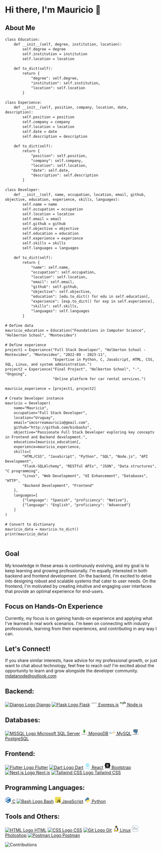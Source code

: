 # Hi there, I'm Mauricio 👋

## About Me


```
class Education:
    def __init__(self, degree, institution, location):
        self.degree = degree
        self.institution = institution
        self.location = location

    def to_dict(self):
        return {
            "degree": self.degree,
            "institution": self.institution,
            "location": self.location
        }

class Experience:
    def __init__(self, position, company, location, date, description):
        self.position = position
        self.company = company
        self.location = location
        self.date = date
        self.description = description

    def to_dict(self):
        return {
            "position": self.position,
            "company": self.company,
            "location": self.location,
            "date": self.date,
            "description": self.description
        }

class Developer:
    def __init__(self, name, occupation, location, email, github, objective, education, experience, skills, languages):
        self.name = name
        self.occupation = occupation
        self.location = location
        self.email = email
        self.github = github
        self.objective = objective
        self.education = education
        self.experience = experience
        self.skills = skills
        self.languages = languages

    def to_dict(self):
        return {
            "name": self.name,
            "occupation": self.occupation,
            "location": self.location,
            "email": self.email,
            "github": self.github,
            "objective": self.objective,
            "education": [edu.to_dict() for edu in self.education],
            "experience": [exp.to_dict() for exp in self.experience],
            "skills": self.skills,
            "languages": self.languages
        }

# Define data
mauricio_education = Education("Foundations in Computer Science", "Holberton School", "Montevideo")

# Define experience
project1 = Experience("Full Stack Developer", "Holberton School - Montevideo", "Montevideo", "2022-09 - 2023-11",
                      "Expertise in Python, C, JavaScript, HTML, CSS, SQL, Linux, and system administration.")
project2 = Experience("Final Project", "Holberton School", "-", "Ongoing",
                      "Online platform for car rental services.")

mauricio_experience = [project1, project2]

# Create Developer instance
mauricio = Developer(
    name="Mauricio",
    occupation="Full Stack Developer",
    location="Uruguay",
    email="imcorreamauricio@gmail.com",
    github="http://github.com/binbashz",
    objective="Passionate Full Stack Developer exploring key concepts in Frontend and Backend development.",
    education=[mauricio_education],
    experience=mauricio_experience,
    skills=[
        "HTML/CSS", "JavaScript", "Python", "SQL", "Node.js", "API Development",
        "Flask-SQLAlchemy", "RESTful APIs", "JSON", "Data structures", "C programming",
        "Linux", "Web Development", "UI Enhancement", "Databases", "HTTP",
        "Backend Development", "Frontend"
    ],
    languages=[
        {"language": "Spanish", "proficiency": "Native"},
        {"language": "English", "proficiency": "Advanced"}
    ]
)

# Convert to dictionary
mauricio_data = mauricio.to_dict()
print(mauricio_data)


```

## Goal

My knowledge in these areas is continuously evolving, and my goal is to keep learning and growing professionally.
 I'm equally interested in both backend and frontend development. On the backend,
I'm excited to delve into designing robust and scalable systems that cater to user needs.
 On the frontend, I'm motivated by creating intuitive and engaging user interfaces that provide an optimal experience for end-users.

## Focus on Hands-On Experience

Currently, my focus is on gaining hands-on experience and applying what I've learned in real work scenarios.
 I'm keen on connecting with industry professionals, learning from their experiences, and contributing in any way I can.

## Let's Connect!

If you share similar interests, have advice for my professional growth, or just want to chat about technology,
 feel free to reach out! I'm excited about the opportunity to learn and grow alongside the developer community.
 mdatanode@outlook.com

## Backend:

[<img src="https://cdn.jsdelivr.net/gh/devicons/devicon@latest/icons/django/django-plain.svg" alt="Django Logo" width="20"/> Django](https://www.djangoproject.com/)
[<img src="https://cdn.jsdelivr.net/gh/devicons/devicon@latest/icons/flask/flask-original.svg" alt="Flask Logo" width="20"/> Flask](https://flask.palletsprojects.com/en/2.0.x/)
[<img src="https://raw.githubusercontent.com/devicons/devicon/master/icons/express/express-original-wordmark.svg" alt="Express.js Logo" width="20"/> Express.js](https://expressjs.com)
[<img src="https://raw.githubusercontent.com/devicons/devicon/master/icons/nodejs/nodejs-original-wordmark.svg" alt="Node.js Logo" width="20"/> Node.js](https://nodejs.org)


## Databases:
[<img src="https://www.svgrepo.com/show/303229/microsoft-sql-server-logo.svg" alt="MSSQL Logo" width="20"/> Microsoft SQL Server](https://www.microsoft.com/en-us/sql-server)
[<img src="https://raw.githubusercontent.com/devicons/devicon/master/icons/mongodb/mongodb-original-wordmark.svg" alt="MongoDB Logo" width="20"/> MongoDB](https://www.mongodb.com/)
[<img src="https://raw.githubusercontent.com/devicons/devicon/master/icons/mysql/mysql-original-wordmark.svg" alt="MySQL Logo" width="20"/> MySQL](https://www.mysql.com/)
[<img src="https://raw.githubusercontent.com/devicons/devicon/master/icons/postgresql/postgresql-original-wordmark.svg" alt="PostgreSQL Logo" width="20"/> PostgreSQL](https://www.postgresql.org)

## Frontend:
[<img src="https://www.vectorlogo.zone/logos/flutterio/flutterio-icon.svg" alt="Flutter Logo" width="20"/> Flutter](https://flutter.dev)
[<img src="https://www.vectorlogo.zone/logos/dartlang/dartlang-icon.svg" alt="Dart Logo" width="20"/> Dart](https://dart.dev)
[<img src="https://raw.githubusercontent.com/devicons/devicon/master/icons/react/react-original-wordmark.svg" alt="React Logo" width="20"/> React](https://reactjs.org/)
[<img src="https://raw.githubusercontent.com/devicons/devicon/master/icons/bootstrap/bootstrap-plain-wordmark.svg" alt="Bootstrap Logo" width="20"/> Bootstrap](https://getbootstrap.com)
[<img src="https://cdn.worldvectorlogo.com/logos/nextjs-2.svg" alt="Next.js Logo" width="20"/> Next.js](https://nextjs.org/)
[<img src="https://cdn.jsdelivr.net/gh/devicons/devicon@latest/icons/tailwindcss/tailwindcss-original.svg" alt="Tailwind CSS Logo" width="20"/> Tailwind CSS](https://tailwindcss.com/)


## Programming Languages:
[<img src="https://raw.githubusercontent.com/devicons/devicon/master/icons/c/c-original.svg" alt="C Logo" width="20"/> C](https://www.cprogramming.com/)
[<img src="https://www.vectorlogo.zone/logos/gnu_bash/gnu_bash-icon.svg" alt="Bash Logo" width="20"/> Bash](https://www.gnu.org/software/bash/)
[<img src="https://raw.githubusercontent.com/devicons/devicon/master/icons/javascript/javascript-original.svg" alt="JavaScript Logo" width="20"/> JavaScript](https://developer.mozilla.org/en-US/docs/Web/JavaScript)
[<img src="https://raw.githubusercontent.com/devicons/devicon/master/icons/python/python-original.svg" alt="Python Logo" width="20"/> Python](https://www.python.org)

## Tools and Others:
[<img src="https://cdn.jsdelivr.net/gh/devicons/devicon/icons/html5/html5-original-wordmark.svg" alt="HTML Logo" width="20"/> HTML](https://developer.mozilla.org/en-US/docs/Web/HTML)
[<img src="https://cdn.jsdelivr.net/gh/devicons/devicon/icons/css3/css3-original-wordmark.svg" alt="CSS Logo" width="20"/> CSS](https://developer.mozilla.org/en-US/docs/Web/CSS)
[<img src="https://www.vectorlogo.zone/logos/git-scm/git-scm-icon.svg" alt="Git Logo" width="20"/> Git](https://git-scm.com/)
[<img src="https://raw.githubusercontent.com/devicons/devicon/master/icons/linux/linux-original.svg" alt="Linux Logo" width="20"/> Linux](https://www.linux.org/)
[<img src="https://raw.githubusercontent.com/devicons/devicon/master/icons/photoshop/photoshop-line.svg" alt="Photoshop Logo" width="20"/> Photoshop](https://www.photoshop.com/en)
[<img src="https://www.vectorlogo.zone/logos/getpostman/getpostman-icon.svg" alt="Postman Logo" width="20"/> Postman](https://postman.com)






![Contributions](https://github-readme-streak-stats.herokuapp.com/?user=binbashz)





